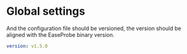 # Global settings

And the configuration file should be versioned, the version should be aligned with the EaseProbe binary version.

```yaml
version: v1.5.0
```
